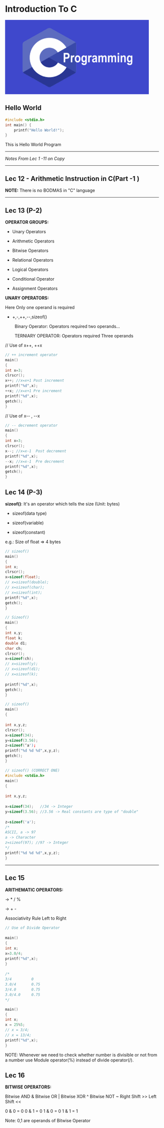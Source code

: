 # Introduction To C

<img src="./Images/1.png" title="" alt="" width="471">

## Hello World

```c
#include <stdio.h>
int main() {
    printf("Hello World!");
}
```

This is Hello World Program

-----------------------------------------------------------------------------

*Notes From Lec 1 -11 on Copy*

----------------------------------------------------------------------------------------

## Lec 12 - Arithmetic Instruction in C(Part -1 )

**NOTE:** There is no BODMAS in "C" language

-------------------

## Lec 13 (P-2)

**OPERATOR GROUPS:**

- Unary Operators

- Arithmetic Operators

- Bitwise Operators

- Relational Operators

- Logical Operators

- Conditional Operator

- Assignment Operators

**UNARY OPERATORS:**

Here Only one operand is required

- +,-,++,--,sizeof()

        Binary Operator:  Operators required two operands...    

        TERNIARY OPERATOR: Operators required Three operands

// Use of x++, ++x

```c
// ++ increment operator
main()
{
int x=3;
clrscr();
x++; //x=x+1 Post increment
printf("%d",x);
++x; //x=x+1 Pre increment
printf("%d",x);
getch();
}
```

// Use of  x-- , --x

```c
// -- decrement operator
main()
{
int x=3;
clrscr();
x--; //x=x-1  Post decrement
printf("%d",x);
--x; //x=x-1  Pre decrement
printf("%d",x);
getch();
}
```

## Lec 14 (P-3)

**sizeof()**: It's an operator which tells the size (Unit: bytes)

- sizeof(data type)

- sizeof(variable)

- sizeof(constant)

e.g.: Size of float => 4 bytes

```c
// sizeof()
main()
{
int x;
clrscr();
x=sizeof(float);
// x=sizeof(double);
// x=sizeof(char);
// x=sizeof(int);
printf("%d",x);
getch();
}
```

```c
// Sizeof()
main()
{
int x,y;
float k;
double d1;
char ch;
clrscr();
x=sizeof(ch);
// x=sizeof(y);
// x=sizeof(d1);
// x=sizeof(k);

printf("%d",x);
getch();
}
```

```c
// sizeof()
main()
{

int x,y,z;
clrscr();
x=sizeof(34);
y=sizeof(3.56);
z=sizeof(‘a');
printf("%d %d %d",x,y,z);
getch();
}
```

```c
// sizeof() (CORRECT ONE)
#include <stdio.h>
main()
{

int x,y,z;

x=sizeof(34);   //34 -> Integer
y=sizeof(3.56); //3.56 -> Real constants are type of "double"

z=sizeof('a'); 
/*
ASCII, a -> 97
a -> Character
z=sizeof(97); //97 -> Integer
*/
printf("%d %d %d",x,y,z);
}
```

---------------------------------------

## Lec 15

**ARITHEMATIC OPERATORS:**

->     *    /    % 

->       +     -

Associativity Rule Left to Right

```c
// Use of Divide Operator

main()
{
int x;
x=3.0/4;
printf("%d",x);
}

/*
3/4         0
3.0/4       0.75
3/4.0       0.75
3.0/4.0     0.75
*/
```

```c
main()
{
int x;
x = 25%5;
// x = 3/4;
// x = 13/4;
printf("%d",x);
}
```

NOTE: Whenever we need to check whether number is divisible or not from a number use Module operator(%) instead of divide operator(/). 

## Lec 16

**BITWISE OPERATORS:**

Bitwise AND        &
Bitwise OR           |
Bitwise XOR         ^
Bitwise NOT         ~
Right Shift            >>
Left Shift              <<

0 & 0 = 0
0 & 1 = 0
1 & 0 = 0
1 & 1 = 1

Note: 0,1 are operands of Bitwise Operator
